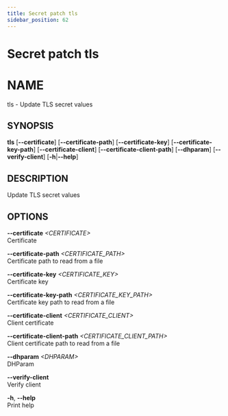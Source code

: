 ```yaml
---
title: Secret patch tls
sidebar_position: 62
---
```


# Secret patch tls

# NAME

tls - Update TLS secret values

## SYNOPSIS

**tls** \[**--certificate**\] \[**--certificate-path**\]
\[**--certificate-key**\] \[**--certificate-key-path**\]
\[**--certificate-client**\] \[**--certificate-client-path**\]
\[**--dhparam**\] \[**--verify-client**\] \[**-h**\|**--help**\]

## DESCRIPTION

Update TLS secret values

## OPTIONS

**--certificate** *\<CERTIFICATE\>*  
Certificate

**--certificate-path** *\<CERTIFICATE_PATH\>*  
Certificate path to read from a file

**--certificate-key** *\<CERTIFICATE_KEY\>*  
Certificate key

**--certificate-key-path** *\<CERTIFICATE_KEY_PATH\>*  
Certificate key path to read from a file

**--certificate-client** *\<CERTIFICATE_CLIENT\>*  
Client certificate

**--certificate-client-path** *\<CERTIFICATE_CLIENT_PATH\>*  
Client certificate path to read from a file

**--dhparam** *\<DHPARAM\>*  
DHParam

**--verify-client**  
Verify client

**-h**, **--help**  
Print help
